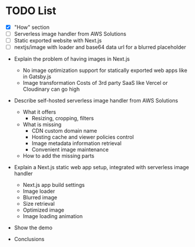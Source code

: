 # TODO List

- [x] "How" section
- [ ] Serverless image handler from AWS Solutions
- [ ] Static exported website with Next.js
- [ ] nextjs/image with loader and base64 data url for a blurred placeholder

* Explain the problem of having images in Next.js
    * No image optimization support for statically exported web apps like in Gatsby.js
    * Image transformation Costs of 3rd party SaaS like Vercel or Cloudinary can go high

* Describe self-hosted serverless image handler from AWS Solutions
  * What it offers
    * Resizing, cropping, filters
  * What is missing
    * CDN custom domain name
    * Hosting cache and viewer policies control
    * Image metadata information retrieval
    * Convenient image maintenance
  * How to add the missing parts

* Explain a Next.js static web app setup, integrated with serverless image handler
    * Next.js app build settings
    * Image loader
    * Blurred image
    * Size retrieval
    * Optimized image
    * Image loading animation

* Show the demo

* Conclusions

